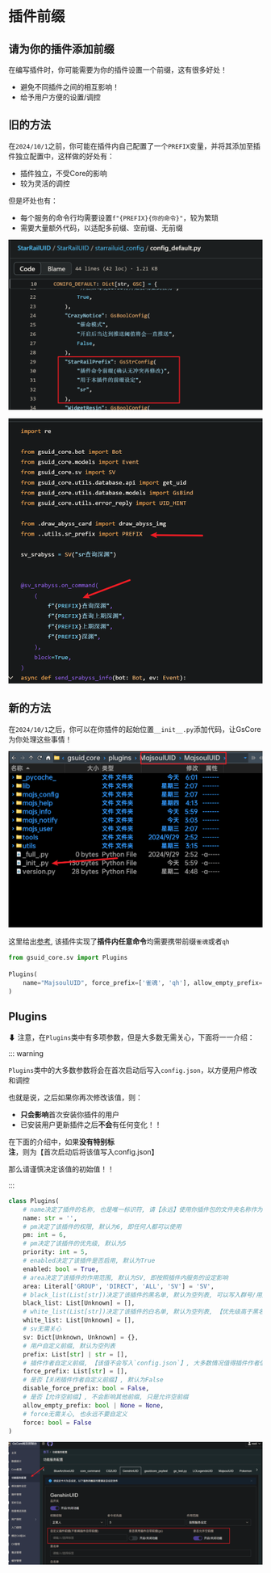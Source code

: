 # 插件前缀<Badge type="tip" text="简单" />

## 请为你的插件添加前缀

在编写插件时，你可能需要为你的插件设置一个前缀，这有很多好处！

- 避免不同插件之间的相互影响！
- 给予用户方便的设置/调控

## 旧的方法

在`2024/10/1`之前，你可能在插件内自己配置了一个`PREFIX`变量，并将其添加至插件独立配置中，这样做的好处有：

- 插件独立，不受Core的影响
- 较为灵活的调控

但是坏处也有：

- 每个服务的命令行均需要设置`f"{PREFIX}{你的命令}"`，较为繁琐
- 需要大量额外代码，以适配多前缀、空前缀、无前缀

![image-20241006061613075](./../public/PluginPrefix/image-20241006061613075.png)

![image-20241006061429382](./../public/PluginPrefix/image-20241006061429382.png)

## 新的方法

在`2024/10/1`之后，你可以在你插件的起始位置`__init__.py`添加代码，让GsCore为你处理这些事情！

![image-20241006061728583](./../public/PluginPrefix/image-20241006061728583.png)

这里给出[参考](https://github.com/KimigaiiWuyi/MajsoulUID/blob/main/MajsoulUID/__init__.py), 该插件实现了**插件内任意命令**均需要携带前缀`雀魂`或者`qh`

```python
from gsuid_core.sv import Plugins

Plugins(
    name="MajsoulUID", force_prefix=['雀魂', 'qh'], allow_empty_prefix=False
)
```

## Plugins

⬇ 注意，在`Plugins`类中有多项参数，但是大多数无需关心，下面将一一介绍：

::: warning

`Plugins`类中的大多数参数将会在首次启动后写入`config.json`，以方便用户修改和调控

也就是说，之后如果你再次修改该值，则：

- **只会影响**首次安装你插件的用户
- 已安装用户更新插件之后**不会**有任何变化！！

在下面的介绍中，如果**没有特别标注**，则为【首次启动后将该值写入config.json】

那么请谨慎决定该值的初始值！！

:::

```python
class Plugins(
    # name决定了插件的名称, 也是唯一标识符, 请【永远】使用你插件包的文件夹名称作为插件注册名
    name: str = '',
    # pm决定了该插件的权限, 默认为6, 即任何人都可以使用
    pm: int = 6,
    # pm决定了该插件的优先级, 默认为5
    priority: int = 5,
    # enabled决定了该插件是否启用, 默认为True
    enabled: bool = True,
    # area决定了该插件的作用范围, 默认为SV, 即按照插件内服务的设定影响
    area: Literal['GROUP', 'DIRECT', 'ALL', 'SV'] = 'SV',
    # black_list(List[str])决定了该插件的黑名单, 默认为空列表, 可以写入群号/用户ID
    black_list: List[Unknown] = [],
    # white_list(List[str])决定了该插件的白名单, 默认为空列表, 【优先级高于黑名单】
    white_list: List[Unknown] = [],
    # sv无需关心
    sv: Dict[Unknown, Unknown] = {},
    # 用户自定义前缀, 默认为空列表
    prefix: List[str] | str = [],
    # 插件作者自定义前缀, 【该值不会写入`config.json`】, 大多数情况值得插件作者信赖
    force_prefix: List[str] = [],
    # 是否【关闭插件作者自定义前缀】, 默认为False
    disable_force_prefix: bool = False,
    # 是否【允许空前缀】, 不会影响其他前缀, 只是允许空前缀
    allow_empty_prefix: bool | None = None,
    # force无需关心, 也永远不要自定义
    force: bool = False
)
```

![image-20241006063137053](./../public/PluginPrefix/image-20241006063137053.png)
